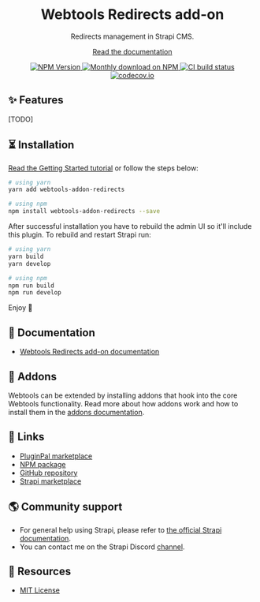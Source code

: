 <div align="center">
<h1>Webtools Redirects add-on</h1>
	
<p style="margin-top: 0;">Redirects management in Strapi CMS.</p>

<a href="https://docs.pluginpal.io/webtools/addons/redirects">Read the documentation</a>
	
<p>
  <a href="https://www.npmjs.org/package/webtools-addon-redirects">
    <img src="https://img.shields.io/npm/v/webtools-addon-redirects/latest.svg" alt="NPM Version" />
  </a>
  <a href="https://www.npmjs.org/package/webtools-addon-redirects">
    <img src="https://img.shields.io/npm/dm/webtools-addon-redirects" alt="Monthly download on NPM" />
  </a>
  <a href="https://codecov.io/gh/pluginpal/strapi-webtools">
    <img src="https://img.shields.io/github/actions/workflow/status/pluginpal/strapi-webtools/tests.yml?branch=master" alt="CI build status" />
  </a>
  <a href="https://codecov.io/gh/pluginpal/strapi-webtools">
    <img src="https://codecov.io/gh/pluginpal/strapi-webtools/coverage.svg?branch=master" alt="codecov.io" />
  </a>
</p>
	
</div>

## ✨ Features

[TODO]

## ⏳ Installation

[Read the Getting Started tutorial](https://docs.pluginpal.io/webtools/addons/redirects) or follow the steps below:

```bash
# using yarn
yarn add webtools-addon-redirects

# using npm
npm install webtools-addon-redirects --save
```

After successful installation you have to rebuild the admin UI so it'll include this plugin. To rebuild and restart Strapi run:

```bash
# using yarn
yarn build
yarn develop

# using npm
npm run build
npm run develop
```

Enjoy 🎉

## 📓 Documentation

- [Webtools Redirects add-on documentation](https://docs.pluginpal.io/webtools/addons/redirects)

## 🔌 Addons

Webtools can be extended by installing addons that hook into the core Webtools functionality. Read more about how addons work and how to install them in the [addons documentation](https://docs.pluginpal.io/webtools/addons).

## 🔗 Links

- [PluginPal marketplace](https://www.pluginpal.io/plugin/webtools)
- [NPM package](https://www.npmjs.com/package/webtools-addon-redirects)
- [GitHub repository](https://github.com/pluginpal/strapi-webtools)
- [Strapi marketplace](https://market.strapi.io/plugins/@pluginpal-webtools-core)

## 🌎 Community support

- For general help using Strapi, please refer to [the official Strapi documentation](https://strapi.io/documentation/).
- You can contact me on the Strapi Discord [channel](https://discord.strapi.io/).

## 📝 Resources

- [MIT License](https://github.com/pluginpal/strapi-webtools/blob/master/LICENSE.md)
